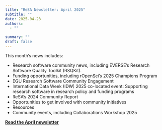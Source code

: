 ```yaml
---
title: "ReSA Newsletter: April 2025"
subtitle: ""
date: 2025-04-23
authors:
  - ""

summary: ""
draft: false
---
```


This month’s news includes:

* Research software community news, including EVERSE’s Research Software Quality Toolkit (RSQKit).
* Funding opportunities, including rOpenSci’s 2025 Champions Program
* EGU Research Software Community Engagement
* International Data Week (IDW) 2025 co-located event: Supporting research software in research policy and funding programs
* ReSA’s 2024 Community Report
* Opportunities to get involved with community initiatives
* Resources
* Community events, including Collaborations Workshop 2025

**[Read the April newsletter](https://preview.mailerlite.io/preview/778129/emails/152397949264987160)**
